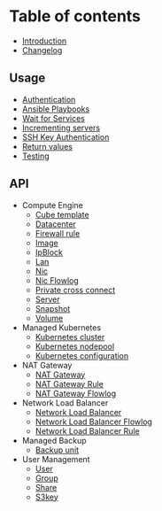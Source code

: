 # Table of contents

* [Introduction](README.md)
* [Changelog](changelog.md)

## Usage

* [Authentication](usage/authentication.md)
* [Ansible Playbooks](usage/ansibleplaybooks.md)
* [Wait for Services](usage/waitforservices.md)
* [Incrementing servers](usage/incrementingservers.md)
* [SSH Key Authentication](usage/sshkeyauthentication.md)
* [Return values](usage/returnvalues.md)
* [Testing](usage/testing.md)

## API
* Compute Engine
    * [Cube template](api/compute-engine/cube_template.md)
    * [Datacenter](api/compute-engine/datacenter.md)
    * [Firewall rule](api/compute-engine/firewallrule.md)
    * [Image](api/compute-engine/image.md)
    * [IpBlock](api/compute-engine/ipblock.md)
    * [Lan](api/compute-engine/lan.md)
    * [Nic](api/compute-engine/nic.md)
    * [Nic Flowlog](api/compute-engine/nic_flowlog.md)
    * [Private cross connect](api/compute-engine/pcc.md)
    * [Server](api/compute-engine/server.md)
    * [Snapshot](api/compute-engine/snapshot.md)
    * [Volume](api/compute-engine/volume.md)
* Managed Kubernetes
    * [Kubernetes cluster](api/managed-kubernetes/k8scluster.md)
    * [Kubernetes nodepool](api/managed-kubernetes/k8snodepool.md)
    * [Kubernetes configuration](api/managed-kubernetes/k8sconfig.md)
* NAT Gateway
    * [NAT Gateway](api/natgateway/nat_gateway.md)
    * [NAT Gateway Rule](api/natgateway/nat_gateway_rule.md)
    * [NAT Gateway Flowlog](api/natgateway/nat_gateway_rule.md)
* Network Load Balancer
    * [Network Load Balancer](api/networkloadbalancer/network_load_balancer.md)
    * [Network Load Balancer Flowlog](api/networkloadbalancer/network_load_balancer_flowlog.md)
    * [Network Load Balancer Rule](api/networkloadbalancer/network_load_balancer_rule.md)
* Managed Backup
    * [Backup unit](api/managed-backup/backupunit.md)
* User Management
    * [User](api/user-management/user.md)
    * [Group](api/user-management/group.md)
    * [Share](api/user-management/share.md)
    * [S3key](api/user-management/s3key.md)
